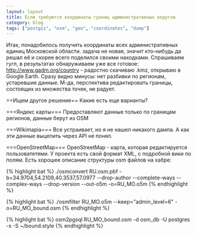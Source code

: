 ```yaml
---
layout: layout
title: Если требуются координаты границ административных округов
category: blog
tags: ["postgis", "osm", "geo", "coordinates", "dump"]
---
```

Итак, понадобилось получить координаты всех административных единиц Московской области. задача не новая, значит кто-нибудь да решал её и скорее всего поделился своими находками. Спрашиваем гугл, в результатах обнаруживаем уже все готовое: http://www.gadm.org/country - радостно скачиваю .kmz, открываю в Google Earth. Сразу видно минусы: нет разбивки по регионам, устаревшие данные. М-да, перспектива редактировать границы, состоящих из множества точек, не радует.

==Ищем другое решение==
Какие есть еще варианты?

===Яндекс карты===
Предоставляют данные только по границам регионов, данные берут из OSM

===Wikimapia===
Все устраивает, но я не нашел никакого дампа. А как эти данные выцепить через API не понял.

===OpenStreetMap===
OpenStreetMap - карта, которая редактируется пользоватетями. У проекта есть свой формат XML, с подробной вики по полям.
Есть хорошее описание структуры osm файлов на хабре: 

{% highlight bat %}
	./osmconvert RU.osm.pbf -b=34.9704,54.2109,40.3537,57.0977 --drop-author --complete-ways --complex-ways --drop-version --out-o5m -o=RU_MO.o5m
{% endhighlight %}

{% highlight bat %}
	./osmfilter RU_MO.o5m --keep="admin_level=6" -o=RU_MO_bound.osm
{% endhighlight %}

{% highlight bat %}
	osm2pgsql RU_MO_bound.osm -d osm_db -U postgres -s -S ~/bound.style
{% endhighlight %}